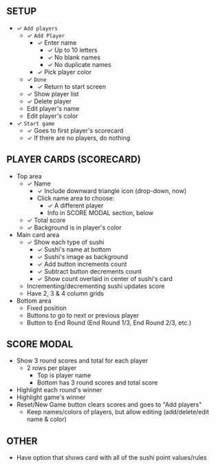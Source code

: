 ## SETUP

- ✓ `Add players`
    - ✓ `Add Player`
        - ✓ Enter name
            - ✓ Up to 10 letters
            - ✓ No blank names
            - ✓ No duplicate names
        - ✓ Pick player color
    - ✓ `Done`
        - ✓ Return to start screen
    - ✓ Show player list
    - ✓ Delete player
    - Edit player's name
    - Edit player's color
- ✓ `Start game`
    - ✓ Goes to first player's scorecard
    - ✓ If there are no players, do nothing

## PLAYER CARDS (SCORECARD)

- Top area
    - ✓ Name
        - ✓ Include downward triangle icon (drop-down, now)
        - Click name area to choose:
            - ✓ A different player
            - Info in SCORE MODAL section, below
    - ✓ Total score
    - ✓ Background is in player's color
- Main card area
    - ✓ Show each type of sushi
        - ✓ Sushi's name at bottom
        - ✓ Sushi's image as background
        - ✓ Add button increments count
        - ✓ Subtract button decrements count
        - ✓ Show count overlaid in center of sushi's card
    - Incrementing/decrementing sushi updates score
    - Have 2, 3 & 4 column grids
- Bottom area
    - Fixed position
    - Buttons to go to next or previous player
    - Button to End Round (End Round 1/3, End Round 2/3, etc.)

## SCORE MODAL

- Show 3 round scores and total for each player
    - 2 rows per player
        - Top is player name
        - Bottom has 3 round scores and total score
- Highlight each round's winner
- Highlight game's winner
- Reset/New Game button clears scores and goes to "Add players"
    - Keep names/colors of players, but allow editing (add/delete/edit name & color)

## OTHER

- Have option that shows card with all of the sushi point values/rules